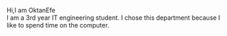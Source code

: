 Hi,I am OktanEfe  
I am a 3rd year IT engineering student.
I chose this department because I like to spend time on the computer.


